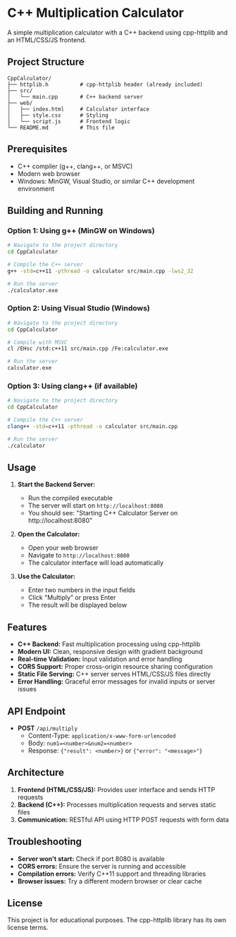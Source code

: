 # C++ Multiplication Calculator

A simple multiplication calculator with a C++ backend using cpp-httplib and an HTML/CSS/JS frontend.

## Project Structure
```
CppCalculator/
├── httplib.h          # cpp-httplib header (already included)
├── src/
│   └── main.cpp       # C++ backend server
├── web/
│   ├── index.html     # Calculator interface
│   ├── style.css      # Styling
│   └── script.js      # Frontend logic
└── README.md          # This file
```

## Prerequisites

- C++ compiler (g++, clang++, or MSVC)
- Modern web browser
- Windows: MinGW, Visual Studio, or similar C++ development environment

## Building and Running

### Option 1: Using g++ (MinGW on Windows)
```bash
# Navigate to the project directory
cd CppCalculator

# Compile the C++ server
g++ -std=c++11 -pthread -o calculator src/main.cpp -lws2_32

# Run the server
./calculator.exe
```

### Option 2: Using Visual Studio (Windows)
```bash
# Navigate to the project directory
cd CppCalculator

# Compile with MSVC
cl /EHsc /std:c++11 src/main.cpp /Fe:calculator.exe

# Run the server
calculator.exe
```

### Option 3: Using clang++ (if available)
```bash
# Navigate to the project directory
cd CppCalculator

# Compile the C++ server
clang++ -std=c++11 -pthread -o calculator src/main.cpp

# Run the server
./calculator
```

## Usage

1. **Start the Backend Server:**
   - Run the compiled executable
   - The server will start on `http://localhost:8080`
   - You should see: "Starting C++ Calculator Server on http://localhost:8080"

2. **Open the Calculator:**
   - Open your web browser
   - Navigate to `http://localhost:8080`
   - The calculator interface will load automatically

3. **Use the Calculator:**
   - Enter two numbers in the input fields
   - Click "Multiply" or press Enter
   - The result will be displayed below

## Features

- **C++ Backend:** Fast multiplication processing using cpp-httplib
- **Modern UI:** Clean, responsive design with gradient background
- **Real-time Validation:** Input validation and error handling
- **CORS Support:** Proper cross-origin resource sharing configuration
- **Static File Serving:** C++ server serves HTML/CSS/JS files directly
- **Error Handling:** Graceful error messages for invalid inputs or server issues

## API Endpoint

- **POST** `/api/multiply`
  - Content-Type: `application/x-www-form-urlencoded`
  - Body: `num1=<number>&num2=<number>`
  - Response: `{"result": <number>}` or `{"error": "<message>"}`

## Architecture

1. **Frontend (HTML/CSS/JS):** Provides user interface and sends HTTP requests
2. **Backend (C++):** Processes multiplication requests and serves static files
3. **Communication:** RESTful API using HTTP POST requests with form data

## Troubleshooting

- **Server won't start:** Check if port 8080 is available
- **CORS errors:** Ensure the server is running and accessible
- **Compilation errors:** Verify C++11 support and threading libraries
- **Browser issues:** Try a different modern browser or clear cache

## License

This project is for educational purposes. The cpp-httplib library has its own license terms.